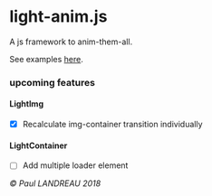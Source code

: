# light-anim.js
A js framework to anim-them-all.

See examples [here](https://aznoqmous.github.io/light-anim/index.html).

### upcoming features

#### LightImg
- [x] Recalculate img-container transition individually

#### LightContainer
- [ ] Add multiple loader element


_&copy; Paul LANDREAU 2018_
